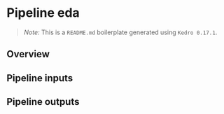 # Pipeline eda

> *Note:* This is a `README.md` boilerplate generated using `Kedro 0.17.1`.

## Overview

<!---
Please describe your modular pipeline here.
-->

## Pipeline inputs

<!---
The list of pipeline inputs.
-->

## Pipeline outputs

<!---
The list of pipeline outputs.
-->
